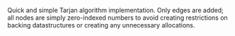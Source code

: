 Quick and simple Tarjan algorithm implementation. Only edges are added; all nodes are simply zero-indexed numbers to avoid creating restrictions on backing datastructures or creating any unnecessary allocations.